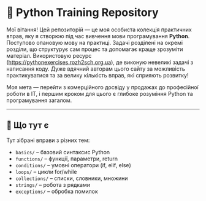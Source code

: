 # 🐍 Python Training Repository

Мої вітання!
Цей репозиторій — це моя особиста колекція практичних вправ, яку я створюю під час вивчення мови програмування **Python**. 
Поступово опановую мову на практиці. Задачі розділені на окремі розділи, що структурує сам процес та допомагає краще зрозуміти матеріал.
Використовую ресурс (https://pythonexercises.rozh2sch.org.ua), де виконую невеликі задачі з написання коду.
Дуже вдячний авторам цього сайту за можливість практикуватися та за велику кількість вправ, які сприяють розвитку!

Моя мета — перейти з комерційного досвіду у продажах до професійної роботи в ІТ, і першим кроком для цього є глибоке розуміння Python та програмування загалом.

---------------

## 🧠 Що тут є

Тут зібрані вправи з різних тем:
- `basics/` – базовий синтаксис Python
- `functions/` – функції, параметри, return
- `conditions/` – умовні оператори (if, elif, else)
- `loops/` – цикли for/while
- `collections/` – списки, словники, множини
- `strings/` – робота з рядками
- `exceptions/` – обробка помилок
